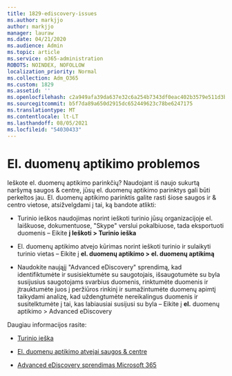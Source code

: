 ```yaml
---
title: 1829-ediscovery-issues
ms.author: markjjo
author: markjjo
manager: lauraw
ms.date: 04/21/2020
ms.audience: Admin
ms.topic: article
ms.service: o365-administration
ROBOTS: NOINDEX, NOFOLLOW
localization_priority: Normal
ms.collection: Adm_O365
ms.custom: 1829
ms.assetid: ''
ms.openlocfilehash: c2a949afa39da637e32c6a254b7343df0eac402b3579e511d3b41e13b2b00bf7
ms.sourcegitcommit: b5f7da89a650d2915dc652449623c78be6247175
ms.translationtype: MT
ms.contentlocale: lt-LT
ms.lasthandoff: 08/05/2021
ms.locfileid: "54030433"
---
```

# <a name="ediscovery-issues"></a>El. duomenų aptikimo problemos

Ieškote el. duomenų aptikimo parinkčių? Naudojant iš naujo sukurtą naršymą saugos & centre, jūsų el. duomenų aptikimo parinktys gali būti perkeltos jau.  El. duomenų aptikimo parinktis galite rasti šiose saugos ir & centro vietose, atsižvelgdami į tai, ką bandote atlikti:

- Turinio ieškos naudojimas norint ieškoti turinio jūsų organizacijoje el. laiškuose, dokumentuose, "Skype" verslui pokalbiuose, tada eksportuoti duomenis – Eikite **į Ieškoti > Turinio ieška**

- El. duomenų aptikimo atvejo kūrimas norint ieškoti turinio ir sulaikyti turinio vietas – Eikite į **el. duomenų aptikimo > el. duomenų aptikimą**

- Naudokite naująjį "Advanced eDiscovery" sprendimą, kad identifiktumėte ir susisiektumėte su saugotojais, išsaugotumėte su byla susijusius saugotojams svarbius duomenis, rinktumėte duomenis ir įtrauktumėte juos į peržiūros rinkinį ir sumažintumėte duomenų apimtį taikydami analizę, kad uždengtumėte nereikalingus duomenis ir susitelktumėte į tai, kas labiausiai susijusi su byla – Eikite į **el.** duomenų aptikimo > Advanced eDiscovery

Daugiau informacijos rasite:

- [Turinio ieška](https://docs.microsoft.com/microsoft-365/compliance/content-search)

- [El. duomenų aptikimo atvejai saugos & centre](https://docs.microsoft.com/microsoft-365/compliance/ediscovery-cases)

- [Advanced eDiscovery sprendimas Microsoft 365](https://docs.microsoft.com/microsoft-365/compliance/overview-ediscovery-20)
